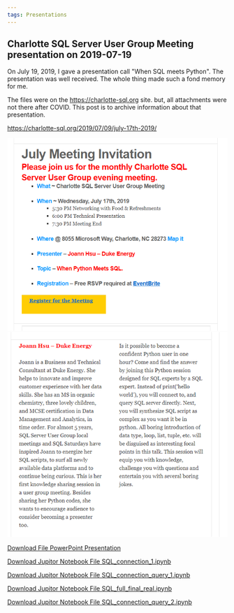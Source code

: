 ```yaml
---
tags: Presentations
---
```


## Charlotte SQL Server User Group Meeting presentation on 2019-07-19 

On July 19, 2019, I gave a presentation call "When SQL meets Python". The presentation was well received. The whole thing made such a fond memory for me.

The files were on the https://charlotte-sql.org site. but, all attachments were not there after COVID. This post is to archive information about that presentation.

https://charlotte-sql.org/2019/07/09/july-17th-2019/

![Archive Picture](/docs/assets/sql_meeting_1.PNG)
![Archive Picture](/docs/assets/sql_meeting_2.PNG)

<a href="/docs/assets/When%20Python%20Meets%20SQL.pptx">Download File PowerPoint Presentation</a>

<a href="/docs/assets/SQL_connection_1.ipynb">Download Jupitor Notebook File SQL_connection_1.ipynb</a>

<a href="/docs/assets/SQL_connection_query_1.ipynb">Download Jupitor Notebook File SQL_connection_query_1.ipynb</a>

<a href="/docs/assets/SQL_full_final_real.ipynb">Download Jupitor Notebook File SQL_full_final_real.ipynb</a>

<a href="/docs/assets/SQL_connection_query_2.ipynb">Download Jupitor Notebook File SQL_connection_query_2.ipynb</a>
